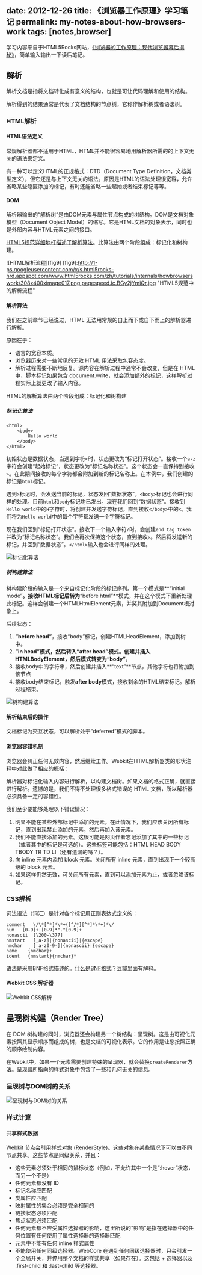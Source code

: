 date: 2012-12-26 
title: 《浏览器工作原理》学习笔记
permalink: my-notes-about-how-browsers-work
tags: [notes,browser]
---

学习内容来自于HTML5Rocks网站，[《浏览器的工作原理：现代浏览器幕后揭秘》](http://www.html5rocks.com/zh/tutorials/internals/howbrowserswork/)，简单输入输出一下读后笔记。

## 解析
解析文档是指将文档转化成有意义的结构，也就是可让代码理解和使用的结构。

解析得到的结果通常是代表了文档结构的节点树，它称作解析树或者语法树。

### HTML解析
#### HTML语法定义
常规解析器都不适用于HTML，HTML并不能很容易地用解析器所需的的上下文无关的语法来定义。

有一种可以定义HTML的正规格式：DTD（Document Type Definition，文档类型定义），但它还是与上下文无关的语法。原因是HTML的语法处理很宽容，允许省略某些隐匿添加的标记，有时还能省略一些起始或者结束标记等等。

#### DOM
解析器输出的“解析树”是由DOM元素与属性节点构成的树结构。DOM是文档对象模型（Document Object Model）的缩写。它是HTML文档的对象表示，同时也是外部内容与HTML元素之间的接口。

[HTML5规范详细地打描述了解析算法](http://www.whatwg.org/specs/web-apps/current-work/multipage/parsing.html)。此算法由两个阶段组成：标记化和树构建。

![HTML解析流程][fig9]
[fig9]:http://1-ps.googleusercontent.com/x/s.html5rocks-hrd.appspot.com/www.html5rocks.com/zh/tutorials/internals/howbrowserswork/308x400ximage017.png.pagespeed.ic.BGy2jYmiQr.jpg "HTML5规范中的解析流程"

#### 解析算法

我们在之前章节已经说过，HTML 无法用常规的自上而下或自下而上的解析器进行解析。

原因在于：

* 语言的宽容本质。
* 浏览器历来对一些常见的无效 HTML 用法采取包容态度。
* 解析过程需要不断地反复。源内容在解析过程中通常不会改变，但是在 HTML 中，脚本标记如果包含 document.write，就会添加额外的标记，这样解析过程实际上就更改了输入内容。

HTML的解析算法由两个阶段组成：标记化和树构建

##### 标记化算法

	<html>
		<body>
			Hello world
		</body>
	</html>

初始状态是数据状态，当遇到字符`<`时，状态更改为“标记打开状态”。接收一个`a-z`字符会创建“起始标记”，状态更改为“标记名称状态”。这个状态会一直保持到接收`>`。在此期间接收的每个字符都会附加到新的标记名称上。在本例中，我们创建的标记是`html`标记。

遇到`>`标记时，会发送当前的标记，状态发回“数据状态”。`<body>`标记也会进行同样的处理。目前`html`和`body`标记均已发出。现在我们回到“数据状态”。接收到`Hello world`中的`H`字符时，将创建并发送字符标记，直到接收`</body>`中的`<`。我们将为`Hello world`中的每个字符都发送一个字符标记。

现在我们回到“标记打开状态”。接收下一个输入字符`/`时，会创建`end tag token`并改为“标记名称状态”。我们会再次保持这个状态，直到接收`>`。然后将发送新的标记，并回到“数据状态”。`</html>`输入也会进行同样的处理。

![标记化算法](http://www.html5rocks.com/zh/tutorials/internals/howbrowserswork/image019.png)

##### 树构建算法

树构建阶段的输入是一个来自标记化阶段的标记序列。第一个模式是**“initial mode”**。接收HTML标记后转为**“before html”**模式，并在这个模式下重新处理此标记。这样会创建一个HTMLHtmlElement元素，并奖其附加到Document根对象上。

后续状态：

1. **“before head”**，接收“body”标记，创建HTMLHeadElement，添加到树中。
2. **“in head”**模式，然后转入**“after head”**模式。创建并插入HTMLBodyElement，然后模式转变为**“body”**。
3. 接收body中的字符串，然后创建并插入**“text”**节点，其他字符也将附加到该节点
4. 接收body结束标记，触发**after body**模式，接收剩余的HTML结束标记。解析过程结束。

![树构建算法](http://www.html5rocks.com/zh/tutorials/internals/howbrowserswork/image022.gif)

#### 解析结束后的操作
文档标记为交互状态，可以解析处于“deferred”模式的脚本。

#### 浏览器容错机制
浏览器会纠正任何无效内容，然后继续工作。Webkit在HTML解析器类的形状注释中对此做了相应的概括：

解析器对标记化输入内容进行解析，以构建文档树。如果文档的格式正确，就直接进行解析。遗憾的是，我们不得不处理很多格式错误的 HTML 文档，所以解析器必须具备一定的容错性。
	
我们至少要能够处理以下错误情况：
	
1. 明显不能在某些外部标记中添加的元素。在此情况下，我们应该关闭所有标记，直到出现禁止添加的元素，然后再加入该元素。
2. 我们不能直接添加的元素。这很可能是网页作者忘记添加了其中的一些标记（或者其中的标记是可选的）。这些标签可能包括：HTML HEAD BODY TBODY TR TD LI（还有遗漏的吗？）。
3. 向 inline 元素内添加 block 元素。关闭所有 inline 元素，直到出现下一个较高级的 block 元素。
4. 如果这样仍然无效，可关闭所有元素，直到可以添加元素为止，或者忽略该标记。

### CSS解析

词法语法（词汇）是针对各个标记用正则表达式定义的：

	comment   \/\*[^*]*\*+([^/*][^*]*\*+)*\/
	num   [0-9]+|[0-9]*"."[0-9]+
	nonascii  [\200-\377]
	nmstart   [_a-z]|{nonascii}|{escape}
	nmchar    [_a-z0-9-]|{nonascii}|{escape}
	name    {nmchar}+
	ident   {nmstart}{nmchar}*

语法是采用BNF格式描述的。[什么是BNF格式](http://www.douban.com/group/topic/7580567/)？豆瓣里面有解释。

#### Webkit CSS 解析器

![Webkit CSS解析](http://1-ps.googleusercontent.com/x/s.html5rocks-hrd.appspot.com/www.html5rocks.com/zh/tutorials/internals/howbrowserswork/image023.png.pagespeed.ce.uVfINk36yE.png)

## 呈现树构建（Render Tree）
在 DOM 树构建的同时，浏览器还会构建另一个树结构：呈现树。这是由可视化元素按照其显示顺序而组成的树，也是文档的可视化表示。它的作用是让您按照正确的顺序绘制内容。

在Webkit中，如果一个元素需要创建特殊的呈现器，就会替换`createRenderer`方法。呈现器所指向的样式对象中包含了一些和几何无关的信息。

### 呈现树与DOM树的关系

![呈现树与DOM树的关系](http://www.html5rocks.com/zh/tutorials/internals/howbrowserswork/image025.png)

### 样式计算
#### 共享样式数据

Webkit 节点会引用样式对象 (RenderStyle)。这些对象在某些情况下可以由不同节点共享。这些节点是同级关系，并且：

* 这些元素必须处于相同的鼠标状态（例如，不允许其中一个是“:hover”状态，而另一个不是）
* 任何元素都没有 ID
* 标记名称应匹配
* 类属性应匹配
* 映射属性的集合必须是完全相同的
* 链接状态必须匹配
* 焦点状态必须匹配
* 任何元素都不应受属性选择器的影响，这里所说的“影响”是指在选择器中的任何位置有任何使用了属性选择器的选择器匹配
* 元素中不能有任何 inline 样式属性
* 不能使用任何同级选择器。WebCore 在遇到任何同级选择器时，只会引发一个全局开关，并停用整个文档的样式共享（如果存在）。这包括 + 选择器以及 :first-child 和 :last-child 等选择器。



